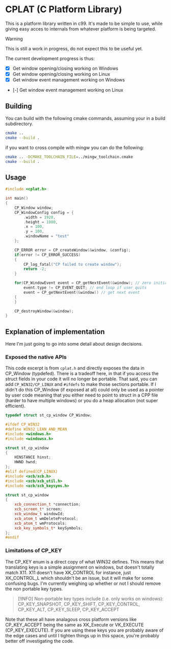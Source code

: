 # CPLAT (C Platform Library)
This is a platform library written in c99. It's made to be simple to use, while giving easy acces
to internals from whatever platform is being targeted.

> [!WARNING]
> This is still a work in progress, do not expect this to be useful yet.

The current development progress is thus:
- [x] Get window opening/closing working on Windows
- [x] Get window opening/closing working on Linux
- [x] Get window event management working on Windows
- [-] Get window event management working on Linux


## Building
You can build with the following cmake commands, assuming your in a 
build subdirectory.
```bash
cmake ..
cmake --build .
```
if you want to cross compile with mingw you can do the following:
```bash
cmake .. -DCMAKE_TOOLCHAIN_FILE=../mingw_toolchain.cmake
cmake --build .
```

## Usage
```CPP
#include <cplat.h>

int main()
{
    CP_Window window;
    CP_WindowConfig config = {
        .width = 1920,
        .height = 1080,
        .x = 100,
        .y = 100,
        .windowName = "test"
    };

    CP_ERROR error = CP_createWindow(&window, &config);
    if(error != CP_ERROR_SUCCESS)
    {
        CP_log_fatal("CP failed to create window");
        return -2;
    }

    for(CP_WindowEvent event = CP_getNextEvent(&window); // zero initialise
        event.type != CP_EVENT_QUIT; // end loop if user quits
        event = CP_getNextEvent(&window)) // get next event
    {
    }

    CP_destroyWindow(&window);
}
```

## Explanation of implementation
Here I'm just going to go into some detail about design decisions.

### Exposed the native APIs
This code excerpt is from `cplat.h` and directly exposes the data in CP_Window (typdefed).
There is a tradeoff here, in that if you access the struct fields in your code it will no longer
be portable. That said, you can add `CP_WIN32/CP_LINUX` and `#ifdefs` to make those sections portable.
If I didn't do this CP_Window (if exposed at all) could only be used as a pointer by user code meaning
that you either need to point to struct in a CPP file (harder to have multiple windows) or you do a
heap allocation (not super efficient).
```CPP
typedef struct st_cp_window CP_Window;

#ifdef CP_WIN32
#define WIN32_LEAN_AND_MEAN
#include <windows.h>
#include <windowsx.h>

struct st_cp_window
{
    HINSTANCE hinst;
    HWND hwnd;
};
#elif defined(CP_LINUX)
#include <xcb/xcb.h>
#include <xcb/xcb_util.h>
#include <xcb/xcb_keysyms.h>

struct st_cp_window
{
    xcb_connection_t *connection;
    xcb_screen_t* screen;
    xcb_window_t windowId;
    xcb_atom_t wmDeleteProtocol;
    xcb_atom_t wmProtocols;
    xcb_key_symbols_t* keySymbols;
};
#endif
```

### Limitations of CP_KEY
The CP_KEY enum is a direct copy of what WIN32 defines. This means that translating keys is a simple
assignment on windows, but doesn't totally match X11. X11 doesn't have XK_CONTROL for instance, just XK_CONTROL_L which shouldn't be an issue, but it will make for some confusing bugs. I'm currently
weighing up whether or not I should remove the non portable key types.

> [!INFO]
> Non-portable key types include (i.e. only works on windows):
> CP_KEY_SNAPSHOT, CP_KEY_SHIFT, CP_KEY_CONTROL,
> CP_KEY_ALT, CP_KEY_SLEEP, CP_KEY_ACCEPT

Note that these all have analagous cross platform versions like 
CP_KEY_ACCEPT being the same as XK_Execute or 
VK_EXECUTE (CP_KEY_EXECUTE). If you are using these keys you
are probably aware of the edge cases and until I tighten things up
in this space, you're probably better off investigating the code.

